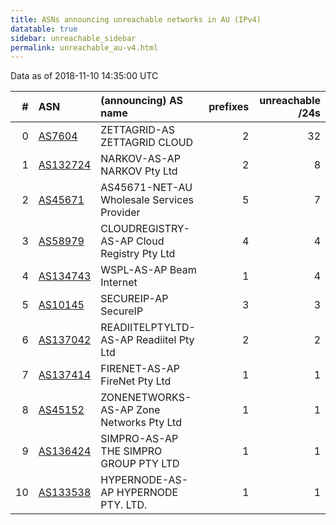 ```yaml
---
title: ASNs announcing unreachable networks in AU (IPv4)
datatable: true
sidebar: unreachable_sidebar
permalink: unreachable_au-v4.html
---
```


Data as of 2018-11-10 14:35:00 UTC


<div class="datatable-begin"></div>

|   # | ASN                                      | (announcing) AS name                       |   prefixes |   unreachable /24s |
|----:|:-----------------------------------------|:-------------------------------------------|-----------:|-------------------:|
|   0 | [AS7604](unreachable_AS7604-v4.html)     | ZETTAGRID-AS ZETTAGRID CLOUD               |          2 |                 32 |
|   1 | [AS132724](unreachable_AS132724-v4.html) | NARKOV-AS-AP NARKOV Pty Ltd                |          2 |                  8 |
|   2 | [AS45671](unreachable_AS45671-v4.html)   | AS45671-NET-AU Wholesale Services Provider |          5 |                  7 |
|   3 | [AS58979](unreachable_AS58979-v4.html)   | CLOUDREGISTRY-AS-AP Cloud Registry Pty Ltd |          4 |                  4 |
|   4 | [AS134743](unreachable_AS134743-v4.html) | WSPL-AS-AP Beam Internet                   |          1 |                  4 |
|   5 | [AS10145](unreachable_AS10145-v4.html)   | SECUREIP-AP SecureIP                       |          3 |                  3 |
|   6 | [AS137042](unreachable_AS137042-v4.html) | READIITELPTYLTD-AS-AP Readiitel Pty Ltd    |          2 |                  2 |
|   7 | [AS137414](unreachable_AS137414-v4.html) | FIRENET-AS-AP FireNet Pty Ltd              |          1 |                  1 |
|   8 | [AS45152](unreachable_AS45152-v4.html)   | ZONENETWORKS-AS-AP Zone Networks Pty Ltd   |          1 |                  1 |
|   9 | [AS136424](unreachable_AS136424-v4.html) | SIMPRO-AS-AP THE SIMPRO GROUP PTY LTD      |          1 |                  1 |
|  10 | [AS133538](unreachable_AS133538-v4.html) | HYPERNODE-AS-AP HYPERNODE PTY. LTD.        |          1 |                  1 |

<div class="datatable-end"></div>